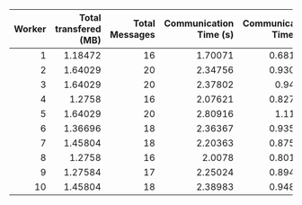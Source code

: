 |   Worker |   Total transfered (MB) |   Total Messages |   Communication Time (s) |   Communication Time (%) |   Work Time (s) |   Work Time (%) |   Other Time (s) |   Other Time (%) |
|---------:|------------------------:|-----------------:|-------------------------:|-------------------------:|----------------:|----------------:|-----------------:|-----------------:|
|        1 |                 1.18472 |               16 |                  1.70071 |                 0.681453 |         149.786 |         60.0173 |          98.0845 |          39.3012 |
|        2 |                 1.64029 |               20 |                  2.34756 |                 0.930544 |         202.684 |         80.3416 |          47.2464 |          18.7279 |
|        3 |                 1.64029 |               20 |                  2.37802 |                 0.94422  |         183.633 |         72.9136 |          65.8392 |          26.1422 |
|        4 |                 1.2758  |               16 |                  2.07621 |                 0.827603 |         153.376 |         61.1377 |          95.4176 |          38.0347 |
|        5 |                 1.64029 |               20 |                  2.80916 |                 1.11141  |         190.888 |         75.5226 |          59.059  |          23.366  |
|        6 |                 1.36696 |               18 |                  2.36367 |                 0.935176 |         169.571 |         67.09   |          80.817  |          31.9749 |
|        7 |                 1.45804 |               18 |                  2.20363 |                 0.875698 |         159.731 |         63.4753 |          89.7081 |          35.649  |
|        8 |                 1.2758  |               16 |                  2.0078  |                 0.801527 |         156.625 |         62.5257 |          91.8643 |          36.6728 |
|        9 |                 1.27584 |               17 |                  2.25024 |                 0.894302 |         158.959 |         63.1743 |          90.4106 |          35.9314 |
|       10 |                 1.45804 |               18 |                  2.38983 |                 0.948862 |         157.566 |         62.5602 |          91.9074 |          36.491  |
